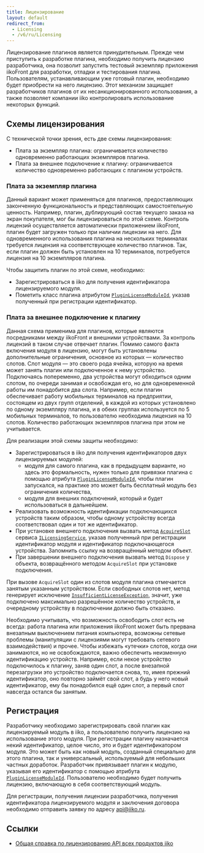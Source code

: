 ```yaml
---
title: Лицензирование
layout: default
redirect_from:
  - Licensing
  - /v6/ru/Licensing
---
```

Лицензирование плагинов является принудительным.
Прежде чем приступить к разработке плагина, необходимо получить лицензию разработчика, она позволит запустить тестовый экземпляр приложения iikoFront для разработки, отладки и тестирования плагина.
Пользователям, устанавливающим уже готовый плагин, необходимо будет приобрести на него лицензию.
Этот механизм защищает разработчиков плагинов от их несанкционированного использования, а также позволяет компании iiko контролировать использование некоторых функций. 

## Схемы лицензирования ##

С технической точки зрения, есть две схемы лицензирования:

- Плата за экземпляр плагина: ограничивается количество одновременно работающих экземпляров плагина.
- Плата за внешнее подключение к плагину: ограничивается количество одновременно работающих с плагином устройств.

### Плата за экземпляр плагина ##

Данный вариант может применяться для плагинов, предоставляющих законченную функциональность и представляющих самостоятельную ценность.
Например, плагин, дублирующий состав текущего заказа на экран покупателя, мог бы лицензироваться по этой схеме.
Контроль лицензий осуществляется автоматически приложением iikoFront, плагин будет загружен только при наличии лицензии на него.
Для одновременного использования плагина на нескольких терминалах требуется лицензия на соответствующее количество плагинов.
Так, если плагин должен быть установлен на 10 терминалов, потребуется лицензия на 10 экземпляров плагина.

Чтобы защитить плагин по этой схеме, необходимо:

- Зарегистрироваться в iiko для получения идентификатора лицензируемого модуля.
- Пометить класс плагина атрибутом [`PluginLicenseModuleId`](https://iiko.github.io/front.api.sdk/v6/html/T_Resto_Front_Api_Attributes_PluginLicenseModuleIdAttribute.htm), указав полученный при регистрации идентификатор.

### Плата за внешнее подключение к плагину ##
Данная схема применима для плагинов, которые являются посредниками между iikoFront и внешними устройствами.
За контроль лицензий в таком случае отвечает плагин.
Помимо самого факта включения модуля в лицензию, могут быть установлены дополнительные ограничения, основное из которых — количество слотов.
Слот модуля — это своего рода ячейка, которую на время может занять плагин или подключенное к нему устройство.
Подключаясь попеременно, два устройства могут обходиться одним слотом, по очереди занимая и освобождая его, но для одновременной работы им понадобится два слота.
Например, если плагин обеспечивает работу мобильных терминалов на предприятии, состоящем из двух групп отделений, в каждой из которых установлено по одному экземпляру плагина, и в обеих группах используется по 5 мобильных терминалов, то пользователю необходима лицензия на 10 слотов.
Количество работающих экземпляров плагина при этом не учитывается.

Для реализации этой схемы защиты необходимо:

- Зарегистрироваться в iiko для получения идентификаторов двух лицензируемых модулей:
    - модуля для самого плагина, как в предыдущем варианте, но здесь это формальность, нужен только для привязки плагина с помощью атрибута [`PluginLicenseModuleId`](https://iiko.github.io/front.api.sdk/v6/html/T_Resto_Front_Api_Attributes_PluginLicenseModuleIdAttribute.htm), чтобы плагин запускался, на практике это может быть бесплатный модуль без ограничения количества,
    - модуля для внешних подключений, который и будет использоваться в дальнейшем.
- Реализовать возможность идентификации подключающихся устройств таким образом, чтобы одному устройству всегда соответствовал один и тот же идентификатор.
- При установке внешнего подключения вызвать метод [`AcquireSlot`](https://iiko.github.io/front.api.sdk/v6/html/M_Resto_Front_Api_ILicensingService_AcquireSlot.htm) сервиса [`ILicensingService`](https://iiko.github.io/front.api.sdk/v6/html/T_Resto_Front_Api_ILicensingService.htm), указав полученный при регистрации идентификатор модуля и идентификатор подключающегося устройства. Запомнить ссылку на возвращённый методом объект.
- При завершении внешнего подключения вызвать метод `Dispose` у объекта, возвращённого методом `AcquireSlot` при установке подключения.

При вызове `AcquireSlot` один из слотов модуля плагина отмечается занятым указанным устройством.
Если свободных слотов нет, метод генерирует исключение [`InsufficientLicenseException`](https://iiko.github.io/front.api.sdk/v6/html/T_Resto_Front_Api_Exceptions_InsufficientLicenseException.htm), значит, уже подключено максимально разрешённое количество устройств, и очередному устройству в подключении должно быть отказано.

Необходимо учитывать, что возможность освободить слот есть не всегда: работа плагина или приложения iikoFront может быть прервана внезапным выключением питания компьютера, возможны сетевые проблемы (манипуляции с лицензиями могут требовать сетевого взаимодействия) и прочее.
Чтобы избежать «утечки» слотов, когда они занимаются, но не освобождаются, важно обеспечить неизменную идентификацию устройств.
Например, если некое устройство подключилось к плагину, заняв один слот, а после внезапной перезагрузки это устройство подключается снова, то, имея прежний идентификатор, оно повторно займёт свой слот, а будь у него новый идентификатор, ему бы понадобился ещё один слот, а первый слот навсегда остался бы занятым.

## Регистрация ##
Разработчику необходимо зарегистрировать свой плагин как лицензируемый модуль в iiko, а пользователю получить лицензию на использование этого модуля.
При регистрации плагину назначается некий идентификатор, целое число, это и будет идентификатором модуля.
Это может быть как новый модуль, созданный специально для этого плагина, так и универсальный, используемый для небольших частных доработок.
Разработчик привязывает плагин к модулю, указывая его идентификатор с помощью атрибута [`PluginLicenseModuleId`](https://iiko.github.io/front.api.sdk/v6/html/T_Resto_Front_Api_Attributes_PluginLicenseModuleIdAttribute.htm).
Пользователю необходимо будет получить лицензию, включающую в себя соответствующий модуль.

Для регистрации, получения лицензии разработчика, получения идентификатора лицензируемого модуля и заключения договора необходимо отправить заявку по адресу [api@iiko.ru](mailto:api@iiko.ru).

## Ссылки ##
- [Общая справка по лицензированию API всех продуктов iiko](https://ru.iiko.help/articles/#!api-documentations/apistart)